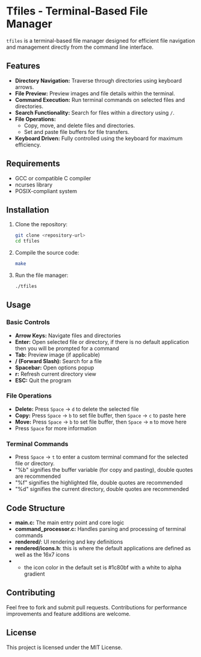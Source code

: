 # Tfiles - Terminal-Based File Manager

`tfiles` is a terminal-based file manager designed for efficient file navigation and management directly from the command line interface.

## Features
- **Directory Navigation:** Traverse through directories using keyboard arrows.
- **File Preview:** Preview images and file details within the terminal.
- **Command Execution:** Run terminal commands on selected files and directories.
- **Search Functionality:** Search for files within a directory using `/`.
- **File Operations:**
  - Copy, move, and delete files and directories.
  - Set and paste file buffers for file transfers.
- **Keyboard Driven:** Fully controlled using the keyboard for maximum efficiency.

## Requirements
- GCC or compatible C compiler
- ncurses library
- POSIX-compliant system

## Installation
1. Clone the repository:
   ```bash
   git clone <repository-url>
   cd tfiles
   ```
2. Compile the source code:
   ```bash
   make
   ```
3. Run the file manager:
   ```bash
   ./tfiles
   ```

## Usage
### Basic Controls
- **Arrow Keys:** Navigate files and directories
- **Enter:** Open selected file or directory, if there is no default application then you will be prompted for a command
- **Tab:** Preview image (if applicable)
- **/ (Forward Slash):** Search for a file
- **Spacebar:** Open options popup
- **r:** Refresh current directory view
- **ESC:** Quit the program

### File Operations
- **Delete:** Press `Space` -> `d` to delete the selected file
- **Copy:** Press `Space` -> `b` to set file buffer, then `Space` -> `c` to paste here
- **Move:** Press `Space` -> `b` to set file buffer, then `Space` -> `m` to move here
- Press `Space` for more information

### Terminal Commands
- Press `Space` -> `t` to enter a custom terminal command for the selected file or directory.
- "%b" signifies the buffer variable (for copy and pasting), double quotes are recommended
- "%f" signifies the highlighted file, double quotes are recommended
- "%d" signifies the current directory, double quotes are recommended

## Code Structure
- **main.c:** The main entry point and core logic
- **command_processor.c:** Handles parsing and processing of terminal commands
- **rendered/**: UI rendering and key definitions
- **rendered/icons.h**: this is where the default applications are defined as well as the 16x7 icons
- - the icon color in the default set is #1c80bf with a white to alpha gradient

## Contributing
Feel free to fork and submit pull requests. Contributions for performance improvements and feature additions are welcome.

## License
This project is licensed under the MIT License.

